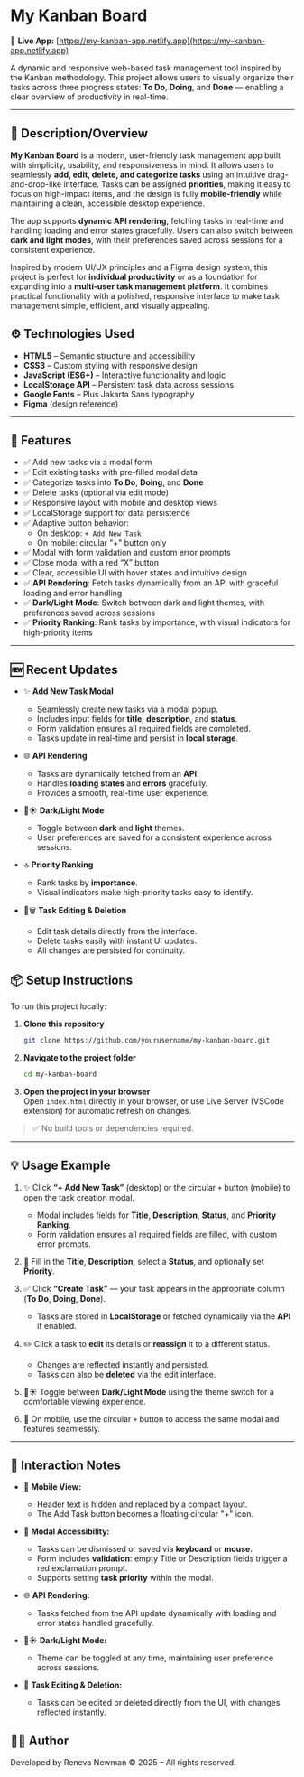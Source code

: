 # My Kanban Board

🚀 **Live App:** [https://my-kanban-app.netlify.app](https://my-kanban-app.netlify.app)

A dynamic and responsive web-based task management tool inspired by the Kanban methodology. This project allows users to visually organize their tasks across three progress states: **To Do**, **Doing**, and **Done** — enabling a clear overview of productivity in real-time.

---

## 📝 Description/Overview

**My Kanban Board** is a modern, user-friendly task management app built with simplicity, usability, and responsiveness in mind. It allows users to seamlessly **add, edit, delete, and categorize tasks** using an intuitive drag-and-drop-like interface. Tasks can be assigned **priorities**, making it easy to focus on high-impact items, and the design is fully **mobile-friendly** while maintaining a clean, accessible desktop experience.

The app supports **dynamic API rendering**, fetching tasks in real-time and handling loading and error states gracefully. Users can also switch between **dark and light modes**, with their preferences saved across sessions for a consistent experience.

Inspired by modern UI/UX principles and a Figma design system, this project is perfect for **individual productivity** or as a foundation for expanding into a **multi-user task management platform**. It combines practical functionality with a polished, responsive interface to make task management simple, efficient, and visually appealing.


## ⚙️ Technologies Used

- **HTML5** – Semantic structure and accessibility
- **CSS3** – Custom styling with responsive design
- **JavaScript (ES6+)** – Interactive functionality and logic
- **LocalStorage API** – Persistent task data across sessions
- **Google Fonts** – Plus Jakarta Sans typography
- **Figma** (design reference)

---

## 🚀 Features

- ✅ Add new tasks via a modal form
- ✅ Edit existing tasks with pre-filled modal data
- ✅ Categorize tasks into **To Do**, **Doing**, and **Done**
- ✅ Delete tasks (optional via edit mode)
- ✅ Responsive layout with mobile and desktop views
- ✅ LocalStorage support for data persistence
- ✅ Adaptive button behavior:
  - On desktop: `+ Add New Task`
  - On mobile: circular "+" button only
- ✅ Modal with form validation and custom error prompts
- ✅ Close modal with a red “X” button
- ✅ Clear, accessible UI with hover states and intuitive design
- ✅ **API Rendering**: Fetch tasks dynamically from an API with graceful loading and error handling
- ✅ **Dark/Light Mode**: Switch between dark and light themes, with preferences saved across sessions
- ✅ **Priority Ranking**: Rank tasks by importance, with visual indicators for high-priority items


---

## 🆕 Recent Updates

- ✨ **Add New Task Modal**  
  - Seamlessly create new tasks via a modal popup.  
  - Includes input fields for **title**, **description**, and **status**.  
  - Form validation ensures all required fields are completed.  
  - Tasks update in real-time and persist in **local storage**.

- 🌐 **API Rendering**  
  - Tasks are dynamically fetched from an **API**.  
  - Handles **loading states** and **errors** gracefully.  
  - Provides a smooth, real-time user experience.

- 🌙☀️ **Dark/Light Mode**  
  - Toggle between **dark** and **light** themes.  
  - User preferences are saved for a consistent experience across sessions.

- 🔝 **Priority Ranking**  
  - Rank tasks by **importance**.  
  - Visual indicators make high-priority tasks easy to identify.

- 📝🗑️ **Task Editing & Deletion**  
  - Edit task details directly from the interface.  
  - Delete tasks easily with instant UI updates.  
  - All changes are persisted for continuity.


## 📦 Setup Instructions

To run this project locally:

1. **Clone this repository**  
   ```bash
   git clone https://github.com/yourusername/my-kanban-board.git
   ```

2. **Navigate to the project folder**  
   ```bash
   cd my-kanban-board
   ```

3. **Open the project in your browser**  
   Open `index.html` directly in your browser, or use Live Server (VSCode extension) for automatic refresh on changes.

> ✅ No build tools or dependencies required.

---

## 💡 Usage Example

1. ✨ Click **“+ Add New Task”** (desktop) or the circular `+` button (mobile) to open the task creation modal.  
   - Modal includes fields for **Title**, **Description**, **Status**, and **Priority Ranking**.  
   - Form validation ensures all required fields are filled, with custom error prompts.

2. 📝 Fill in the **Title**, **Description**, select a **Status**, and optionally set **Priority**.  

3. ✅ Click **“Create Task”** — your task appears in the appropriate column (**To Do**, **Doing**, **Done**).  
   - Tasks are stored in **LocalStorage** or fetched dynamically via the **API** if enabled.  

4. ✏️ Click a task to **edit** its details or **reassign** it to a different status.  
   - Changes are reflected instantly and persisted.  
   - Tasks can also be **deleted** via the edit interface.  

5. 🌙☀️ Toggle between **Dark/Light Mode** using the theme switch for a comfortable viewing experience.  

6. 📱 On mobile, use the circular `+` button to access the same modal and features seamlessly.  


---

## 📱 Interaction Notes

- 📐 **Mobile View:**  
  - Header text is hidden and replaced by a compact layout.  
  - The Add Task button becomes a floating circular "+" icon.  

- 🔑 **Modal Accessibility:**  
  - Tasks can be dismissed or saved via **keyboard** or **mouse**.  
  - Form includes **validation**: empty Title or Description fields trigger a red exclamation prompt.  
  - Supports setting **task priority** within the modal.  

- 🌐 **API Rendering:**  
  - Tasks fetched from the API update dynamically with loading and error states handled gracefully.  

- 🌙☀️ **Dark/Light Mode:**  
  - Theme can be toggled at any time, maintaining user preference across sessions.  

- 📝 **Task Editing & Deletion:**  
  - Tasks can be edited or deleted directly from the UI, with changes reflected instantly.  


## 🧑‍💻 Author

Developed by Reneva Newman 
© 2025 – All rights reserved.

